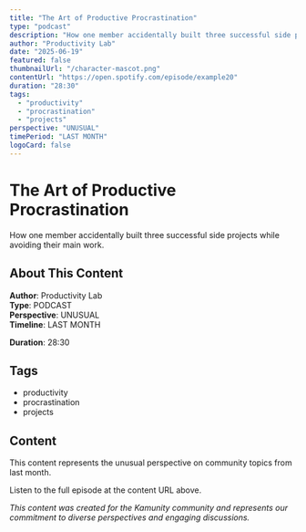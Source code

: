 ```yaml
---
title: "The Art of Productive Procrastination"
type: "podcast"
description: "How one member accidentally built three successful side projects while avoiding their main work."
author: "Productivity Lab"
date: "2025-06-19"
featured: false
thumbnailUrl: "/character-mascot.png"
contentUrl: "https://open.spotify.com/episode/example20"
duration: "28:30"
tags:
  - "productivity"
  - "procrastination"
  - "projects"
perspective: "UNUSUAL"
timePeriod: "LAST MONTH"
logoCard: false
---
```

# The Art of Productive Procrastination

How one member accidentally built three successful side projects while avoiding their main work.

## About This Content

**Author**: Productivity Lab  
**Type**: PODCAST  
**Perspective**: UNUSUAL  
**Timeline**: LAST MONTH  

**Duration**: 28:30  

## Tags

- productivity
- procrastination
- projects

## Content

This content represents the unusual perspective on community topics from last month. 


Listen to the full episode at the content URL above.



*This content was created for the Kamunity community and represents our commitment to diverse perspectives and engaging discussions.*
